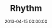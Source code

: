 ---
layout: series
series: "Rhythm"
permalink: "/rhythm/"
title: Rhythm
date: 2013-04-15 00:00:00
endDate: 2013-05-12 00:00:00
description: "God has plenty to teach us about creating goodness out of chaos. So we're spending four weeks learning to carve sweet, freedom-bringing rhythm from everyday noise."
src: "http://s3.amazonaws.com/crossroads-media/images/legacy/content/127x127_RHYTHM.jpg"
---